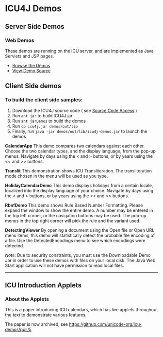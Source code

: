 # ICU4J Demos

## Server Side Demos

### Web Demos

These demos are running on the ICU server, and are implemented as Java Servlets
and JSP pages.

*   [Browse the Demos](http://demo.icu-project.org/icu4jweb/)
*   [View Demo Source](https://github.com/unicode-org/icu-demos/tree/master/icu4jweb/)

## Client Side demos

### To build the client side samples:

1.  Download the ICU4J source code ( see [Source Code Access](../repository/gitdev/source) )
2.  Run `ant jar` to build ICU4J jar
3.  Run `ant jarDemos` to build the demos
4.  Run `cp icu4j.jar demos/out/lib`
5.  Finally, run `java -jar demos/out/lib/icu4j-demos.jar` to launch the demos

**CalendarApp** This demo compares two calendars against each other. Choose the
two calendar types, and the display language, from the pop-up menus. Navigate by
days using the < and > buttons, or by years using the << and >> buttons.

**Translit** This demonstration shows ICU Transliteration. The transliteration
mode chosen in the menu will be used as you type.

**HolidayCalendarDemo** This demo displays holidays from a certain locale,
localized into the display language of your choice. Navigate by days using the <
and > buttons, or by years using the << and >> buttons.

**RbnfDemo** This demo shows Rule Based Number Formatting. Please expand the
window to show the entire demo. A number may be entered in the top left corner,
or the navigation buttons may be used. The pop-up menus in the top right corner
will pick the rule and the variant used.

**DetectingViewer** By opening a document using the Open file or Open URL menu
items, this demo will statistically detect the probable file encoding of a file.
Use the DetectedEncodings menu to see which encodings were detected.

*Note:* Due to security constraints, you must use the Downloadable Demo Jar in
order to use these demos with files on your local disk. The Java Web Start
application will not have permission to read local files.

---

## ICU Introduction Applets

### About the Applets

This is a paper introducing ICU calendars, which has live applets throughout the
text to demonstrate various features.

The paper is now archived, see <https://github.com/unicode-org/icu-demos/pull/5>
